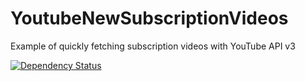 # YoutubeNewSubscriptionVideos
Example of quickly fetching subscription videos with YouTube API v3

[![Dependency Status](https://gemnasium.com/DouglasMeyer/YoutubeNewSubscriptionVideos.svg)](https://gemnasium.com/DouglasMeyer/YoutubeNewSubscriptionVideos)

